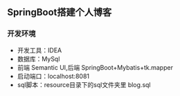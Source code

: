 ## SpringBoot搭建个人博客
### 开发环境
* 开发工具：IDEA
* 数据库：MySql
* 前端 Semantic UI,后端 SpringBoot+Mybatis+tk.mapper
* 启动端口：localhost:8081
* sql脚本：resource目录下的sql文件夹里 blog.sql
